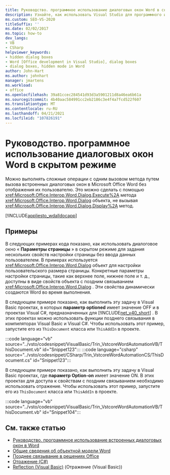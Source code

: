 ```yaml
---
title: Руководство. программное использование диалоговых окон Word в скрытом режиме
description: Узнайте, как использовать Visual Studio для программного использования диалоговых окон Microsoft Word в скрытом режиме.
ms.custom: SEO-VS-2020
titleSuffix: ''
ms.date: 02/02/2017
ms.topic: how-to
dev_langs:
- VB
- CSharp
helpviewer_keywords:
- hidden dialog boxes
- Word [Office development in Visual Studio], dialog boxes
- dialog boxes, hidden mode in Word
author: John-Hart
ms.author: johnhart
manager: jmartens
ms.workload:
- office
ms.openlocfilehash: 39a81ccec284541d93d3a5901211d8a46ea6b61a
ms.sourcegitcommit: 4b40aac584991cc2eb2186c3e4f4a7fcd522f607
ms.translationtype: MT
ms.contentlocale: ru-RU
ms.lasthandoff: 04/21/2021
ms.locfileid: "107826191"
---
```

# <a name="how-to-programmatically-use-word-dialog-boxes-in-hidden-mode"></a>Руководство. программное использование диалоговых окон Word в скрытом режиме
  Можно выполнять сложные операции с одним вызовом метода путем вызова встроенных диалоговых окон в Microsoft Office Word без отображения их пользователю. Это можно сделать с помощью <xref:Microsoft.Office.Interop.Word.Dialog.Execute%2A> метода <xref:Microsoft.Office.Interop.Word.Dialog> объекта, не вызывая <xref:Microsoft.Office.Interop.Word.Dialog.Display%2A> метод.

 [!INCLUDE[appliesto_wdalldocapp](../vsto/includes/appliesto-wdalldocapp-md.md)]

## <a name="examples"></a>Примеры
 В следующих примерах кода показано, как использовать диалоговое окно « **Параметры страницы** » в скрытом режиме для задания нескольких свойств настройки страницы без ввода данных пользователем. В примерах используется <xref:Microsoft.Office.Interop.Word.Dialog> объект для настройки пользовательского размера страницы. Конкретные параметры настройки страницы, такие как верхнее поле, нижнее поле и т. д., доступны в виде свойств объекта с поздним связыванием <xref:Microsoft.Office.Interop.Word.Dialog> . Эти свойства динамически создаются Word во время выполнения.

 В следующем примере показано, как выполнить эту задачу в Visual Basic проектах, в которых **параметр optioned** имеет значение OFF и в проектах Visual C#, предназначенных для [!INCLUDE[net_v40_short](../sharepoint/includes/net-v40-short-md.md)] . В этих проектах можно использовать функции позднего связывания в компиляторах Visual Basic и Visual C#. Чтобы использовать этот пример, запустите его из `ThisDocument` класса или `ThisAddIn` в проекте.

 :::code language="vb" source="../vsto/codesnippet/VisualBasic/Trin_VstcoreWordAutomationVB/ThisDocument.vb" id="Snippet123":::
 :::code language="csharp" source="../vsto/codesnippet/CSharp/Trin_VstcoreWordAutomationCS/ThisDocument.cs" id="Snippet123":::

 В следующем примере показано, как выполнить эту задачу в Visual Basic проектах, где **параметр Option-on** имеет значение ON. В этих проектах для доступа к свойствам с поздним связыванием необходимо использовать отражение. Чтобы использовать этот пример, запустите его из `ThisDocument` класса или `ThisAddIn` в проекте.

 :::code language="vb" source="../vsto/codesnippet/VisualBasic/Trin_VstcoreWordAutomationVB/ThisDocument.vb" id="Snippet104":::

## <a name="see-also"></a>См. также статью
- [Руководство. программное использование встроенных диалоговых окон в Word](../vsto/how-to-programmatically-use-built-in-dialog-boxes-in-word.md)
- [Общие сведения об объектной модели Word](../vsto/word-object-model-overview.md)
- [Позднее связывание в решениях Office](../vsto/late-binding-in-office-solutions.md)
- [Отражение (C#)](/dotnet/csharp/programming-guide/concepts/reflection)
- [Reflection (Visual Basic)](/dotnet/visual-basic/programming-guide/concepts/reflection) (Отражение (Visual Basic))
